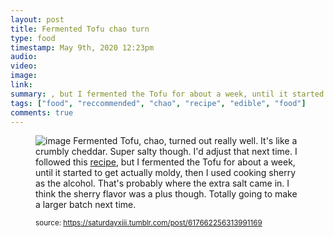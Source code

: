 ```yaml
---
layout: post
title: Fermented Tofu chao turn
type: food
timestamp: May 9th, 2020 12:23pm
audio: 
video: 
image: 
link: 
summary: , but I fermented the Tofu for about a week, until it started to get actually moldy, then I used cooking sherry as the alcohol.That's pro...
tags: ["food", "reccommended", "chao", "recipe", "edible", "food"]
comments: true
---
```


<figure data-orig-width="2048" data-orig-height="1536" class="tmblr-full"><img src="https://64.media.tumblr.com/16be957be792f699b383422f3a42786c/cce6c6e87800558e-8a/s540x810/18637e80f9d06fb42d49c4656e3b20cc91fbae52.jpg" alt="image" data-orig-width="2048" data-orig-height="1536"/>
Fermented Tofu, chao, turned out really well.  It's like a crumbly cheddar.  Super salty though.  I'd adjust that next time.  I followed this <a href="https://fullofplants.com/how-to-make-fermented-tofu-cheese-chao/" target="_blank">recipe</a>, but I fermented the Tofu for about a week, until it started to get actually moldy, then I used cooking sherry as the alcohol.  That's probably where the extra salt came in.  I think the sherry flavor was a plus though.  Totally going to make a larger batch next time.
  
<small>source: https://saturdayxiii.tumblr.com/post/617662256313991169</small>